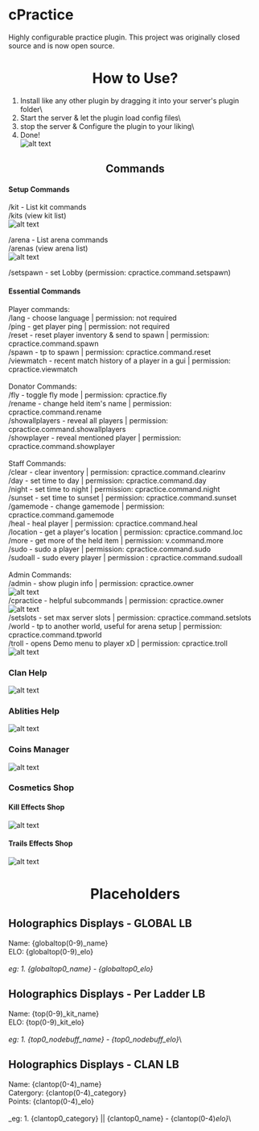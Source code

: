 # cPractice

Highly configurable practice plugin. This project was originally closed source and is now open source.

<h1 align="center">How to Use?</h1>

1) Install like any other plugin by dragging it into your server's plugin folder\
2) Start the server & let the plugin load config files\
3) stop the server & Configure the plugin to your liking\
4) Done!\
![alt text](https://i.imgur.com/uzRYQI7.png)

<h2 align="center">Commands</h2>

<h4>Setup Commands</h4>
    
/kit - List kit commands\
/kits (view kit list)\
![alt text](https://i.imgur.com/BdYGvNU.png)


/arena - List arena commands\
/arenas (view arena list)\
![alt text](https://i.imgur.com/L9Mym64.png)

/setspawn - set Lobby (permission: cpractice.command.setspawn)

<h4>Essential Commands</h4>

Player commands:\
    /lang - choose language | permission: not required\
    /ping - get player ping | permission: not required\
    /reset - reset player inventory & send to spawn | permission: cpractice.command.spawn\
    /spawn - tp to spawn | permission: cpractice.command.reset\
    /viewmatch - recent match history of a player in a gui | permission: cpractice.viewmatch\
\
Donator Commands:\
    /fly - toggle fly mode | permission: cpractice.fly\
    /rename - change held item's name | permission: cpractice.command.rename\
    /showallplayers - reveal all players | permission: cpractice.command.showallplayers\
    /showplayer - reveal mentioned player | permission: cpractice.command.showplayer\
\
Staff Commands:\
    /clear - clear inventory | permission: cpractice.command.clearinv \
    /day - set time to day | permission: cpractice.command.day\
    /night - set time to night | permission: cpractice.command.night\
    /sunset - set time to sunset | permission: cpractice.command.sunset\
    /gamemode - change gamemode | permission: cpractice.command.gamemode\
    /heal - heal player | permission: cpractice.command.heal\
    /location - get a player's location | permission: cpractice.command.loc\
    /more - get more of the held item | permission: v.command.more\
    /sudo - sudo a player | permission: cpractice.command.sudo\
    /sudoall - sudo every player | permission : cpractice.command.sudoall\
\
Admin Commands:\
    /admin - show plugin info | permission: cpractice.owner\
    ![alt text](https://i.imgur.com/rfaxQe8.png)
\
    /cpractice - helpful subcommands | permission: cpractice.owner\
    ![alt text](https://i.imgur.com/3qmYYI9.png)
\
    /setslots - set max server slots | permission: cpractice.command.setslots\
    /world - tp to another world, useful for arena setup | permission: cpractice.command.tpworld\
    /troll - opens Demo menu to player xD | permission: cpractice.troll\
    ![alt text](https://i.imgur.com/EiNqxzW.png)


<h3>Clan Help</h3>

![alt text](https://i.imgur.com/pEmx9Ti.png)



<h3>Ablities Help</h3>

![alt text](https://i.imgur.com/FTcrUsx.png)


<h3>Coins Manager</h3>

![alt text](https://i.imgur.com/rvrEaId.png)


<h3>Cosmetics Shop</h3>

<h4>Kill Effects Shop</h4>

![alt text](https://i.imgur.com/7ViLVhi.png)

<h4>Trails Effects Shop</h4>

![alt text](https://i.imgur.com/U7NfVtp.png)


<h1 align="center">Placeholders</h1>

<h2>Holographics Displays - GLOBAL LB</h3>

Name:   {globaltop(0-9)_name}\
ELO:    {globaltop(0-9)_elo}\
\
_eg: 1. {globaltop0_name} - {globaltop0_elo}_


<h2>Holographics Displays - Per Ladder LB</h3>

Name:   {top(0-9)_kit_name}\
ELO:    {top(0-9)_kit_elo}\
\
_eg: 1. {top0_nodebuff_name} - {top0_nodebuff_elo}_\


<h2>Holographics Displays - CLAN LB</h3>

Name:        {clantop(0-4)_name}\
Catergory:   {clantop(0-4)_category}\
Points:      {clantop(0-4)_elo}\
\
_eg: 1. {clantop0_category} || {clantop0_name} - {clantop(0-4)_elo}_\

